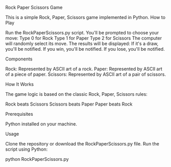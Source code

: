 Rock Paper Scissors Game

This is a simple Rock, Paper, Scissors game implemented in Python.
How to Play

Run the RockPaperScissors.py script.
You'll be prompted to choose your move:
Type 0 for Rock
Type 1 for Paper
Type 2 for Scissors
The computer will randomly select its move.
The results will be displayed:
If it's a draw, you'll be notified.
If you win, you'll be notified.
If you lose, you'll be notified.

Components

Rock: Represented by ASCII art of a rock.
Paper: Represented by ASCII art of a piece of paper.
Scissors: Represented by ASCII art of a pair of scissors.

How It Works

The game logic is based on the classic Rock, Paper, Scissors rules:

Rock beats Scissors
Scissors beats Paper
Paper beats Rock

Prerequisites

Python installed on your machine.

Usage

Clone the repository or download the RockPaperScissors.py file.
Run the script using Python:

python RockPaperScissors.py
